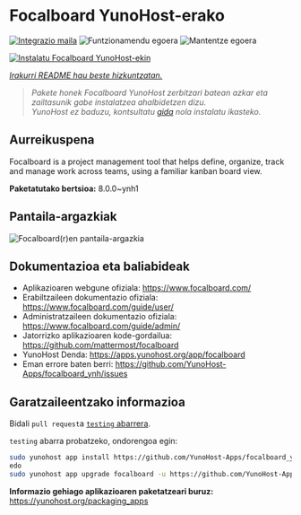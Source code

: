<!--
Ohart ongi: README hau automatikoki sortu da <https://github.com/YunoHost/apps/tree/master/tools/readme_generator>ri esker
EZ editatu eskuz.
-->

# Focalboard YunoHost-erako

[![Integrazio maila](https://apps.yunohost.org/badge/integration/focalboard)](https://ci-apps.yunohost.org/ci/apps/focalboard/)
![Funtzionamendu egoera](https://apps.yunohost.org/badge/state/focalboard)
![Mantentze egoera](https://apps.yunohost.org/badge/maintained/focalboard)

[![Instalatu Focalboard YunoHost-ekin](https://install-app.yunohost.org/install-with-yunohost.svg)](https://install-app.yunohost.org/?app=focalboard)

*[Irakurri README hau beste hizkuntzatan.](./ALL_README.md)*

> *Pakete honek Focalboard YunoHost zerbitzari batean azkar eta zailtasunik gabe instalatzea ahalbidetzen dizu.*  
> *YunoHost ez baduzu, kontsultatu [gida](https://yunohost.org/install) nola instalatu ikasteko.*

## Aurreikuspena

Focalboard is a project management tool that helps define, organize, track and manage work across teams, using a familiar kanban board view.


**Paketatutako bertsioa:** 8.0.0~ynh1

## Pantaila-argazkiak

![Focalboard(r)en pantaila-argazkia](./doc/screenshots/screenshot.jpg)

## Dokumentazioa eta baliabideak

- Aplikazioaren webgune ofiziala: <https://www.focalboard.com/>
- Erabiltzaileen dokumentazio ofiziala: <https://www.focalboard.com/guide/user/>
- Administratzaileen dokumentazio ofiziala: <https://www.focalboard.com/guide/admin/>
- Jatorrizko aplikazioaren kode-gordailua: <https://github.com/mattermost/focalboard>
- YunoHost Denda: <https://apps.yunohost.org/app/focalboard>
- Eman errore baten berri: <https://github.com/YunoHost-Apps/focalboard_ynh/issues>

## Garatzaileentzako informazioa

Bidali `pull request`a [`testing` abarrera](https://github.com/YunoHost-Apps/focalboard_ynh/tree/testing).

`testing` abarra probatzeko, ondorengoa egin:

```bash
sudo yunohost app install https://github.com/YunoHost-Apps/focalboard_ynh/tree/testing --debug
edo
sudo yunohost app upgrade focalboard -u https://github.com/YunoHost-Apps/focalboard_ynh/tree/testing --debug
```

**Informazio gehiago aplikazioaren paketatzeari buruz:** <https://yunohost.org/packaging_apps>
